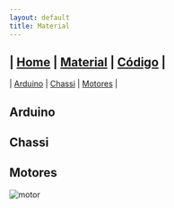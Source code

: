 ```yaml
---
layout: default
title: Material
---
```

| [Home](index.md) | [Material](parts.md) | [Código](code.md) |
---
| [Arduino](#arduino) | [Chassi](#chassi) | [Motores](#motores) |

## Arduino

## Chassi

## Motores
![motor](https://photos.app.goo.gl/jS9F4vc47SAJGqsG9)
